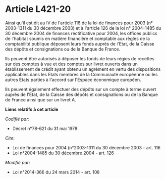 # Article L421-20

Ainsi qu'il est dit au IV de l'article 116 de la loi de finances pour 2003 (n° 2003-1311 du 30 décembre 2003) et à l'article
126 de la loi n° 2004-1485 du 30 décembre 2004 de finances rectificative pour 2004, les offices publics de l'habitat soumis
en matière financière et comptable aux règles de la comptabilité publique déposent leurs fonds auprès de l'Etat, de la Caisse
des dépôts et consignations ou de la Banque de France. 

Ils peuvent être autorisés à déposer les fonds de leurs régies de recettes sur des comptes à vue et des comptes sur livret
ouverts dans un établissement de crédit ayant obtenu un agrément en vertu des dispositions applicables dans les Etats membres
de la Communauté européenne ou les autres Etats parties à l'accord sur l'Espace économique européen. 

Ils peuvent également effectuer des dépôts sur un compte à terme ouvert auprès de l'Etat, de la Caisse des dépôts et
consignations ou de la Banque de France ainsi que sur un livret A.

**Liens relatifs à cet article**

_Codifié par_:

  - Décret n°78-621 du 31 mai 1978

_Cite_:

  - Loi de finances pour 2004 (n°2003-1311 du 30 décembre 2003 - art. 116
  - Loi n°2004-1485 du 30 décembre 2004 - art. 126

_Modifié par_:

  - Loi n°2014-366 du 24 mars 2014 - art. 108
